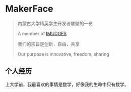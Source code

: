 # MakerFace

> 内蒙古大学精英学生开发者联盟的一员
> 
> A member of [IMUDGES](www.imudges.com)<img src="https://avatars.githubusercontent.com/u/15075531?s=200&v=4" height="12" width="12"/>
> 
> 我们的宗旨是创新，自由，共享
> 
> Our purpose is innovative, freedom, sharing

## 个人经历

上大学前，我最喜欢的事情是数学，好像我的生命中只有数学。